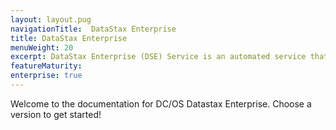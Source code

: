 ```yaml
---
layout: layout.pug
navigationTitle:  DataStax Enterprise
title: DataStax Enterprise
menuWeight: 20
excerpt: DataStax Enterprise (DSE) Service is an automated service that makes it easy to deploy and manage DataStax Enterprise clusters on Mesosphere DC/OS Enterprise.
featureMaturity:
enterprise: true
---
```


Welcome to the documentation for DC/OS Datastax Enterprise. Choose a version to get started!
